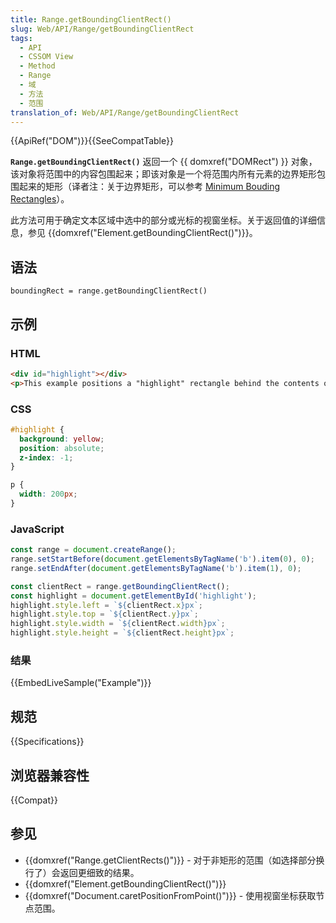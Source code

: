 ```yaml
---
title: Range.getBoundingClientRect()
slug: Web/API/Range/getBoundingClientRect
tags:
  - API
  - CSSOM View
  - Method
  - Range
  - 域
  - 方法
  - 范围
translation_of: Web/API/Range/getBoundingClientRect
---
```

{{ApiRef("DOM")}}{{SeeCompatTable}}

**`Range.getBoundingClientRect()`** 返回一个 {{ domxref("DOMRect") }} 对象，该对象将范围中的内容包围起来；即该对象是一个将范围内所有元素的边界矩形包围起来的矩形（译者注：关于边界矩形，可以参考 [Minimum Bouding Rectangles](https://en.wikipedia.org/wiki/Minimum_bounding_rectangle)）。

此方法可用于确定文本区域中选中的部分或光标的视窗坐标。关于返回值的详细信息，参见 {{domxref("Element.getBoundingClientRect()")}}。

## 语法

```plain
boundingRect = range.getBoundingClientRect()
```

## 示例

### HTML

```html
<div id="highlight"></div>
<p>This example positions a "highlight" rectangle behind the contents of a range. The range's content <b>starts here</b> and continues on until it <b>ends here</b>. The bounding client rectangle contains everything selected in the range.</p>
```

### CSS

```css
#highlight {
  background: yellow;
  position: absolute;
  z-index: -1;
}

p {
  width: 200px;
}
```

### JavaScript

```js
const range = document.createRange();
range.setStartBefore(document.getElementsByTagName('b').item(0), 0);
range.setEndAfter(document.getElementsByTagName('b').item(1), 0);

const clientRect = range.getBoundingClientRect();
const highlight = document.getElementById('highlight');
highlight.style.left = `${clientRect.x}px`;
highlight.style.top = `${clientRect.y}px`;
highlight.style.width = `${clientRect.width}px`;
highlight.style.height = `${clientRect.height}px`;
```

### 结果

{{EmbedLiveSample("Example")}}

## 规范

{{Specifications}}

## 浏览器兼容性

{{Compat}}

## 参见

- {{domxref("Range.getClientRects()")}} - 对于非矩形的范围（如选择部分换行了）会返回更细致的结果。
- {{domxref("Element.getBoundingClientRect()")}}
- {{domxref("Document.caretPositionFromPoint()")}} - 使用视窗坐标获取节点范围。
